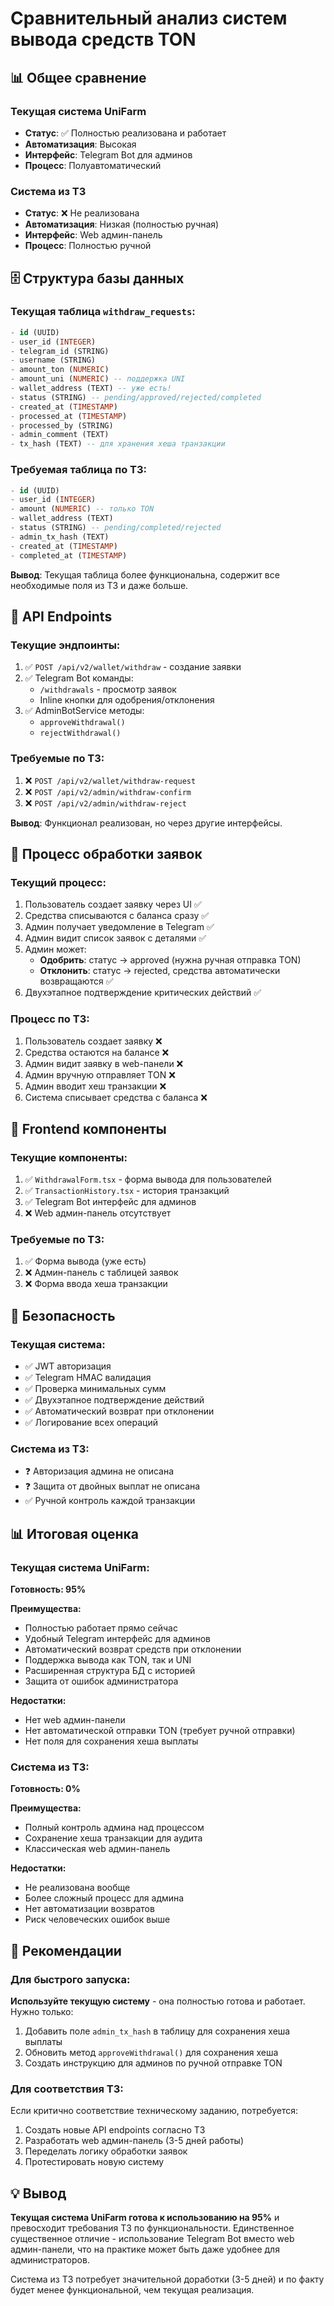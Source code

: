 # Сравнительный анализ систем вывода средств TON

## 📊 Общее сравнение

### Текущая система UniFarm
- **Статус**: ✅ Полностью реализована и работает
- **Автоматизация**: Высокая
- **Интерфейс**: Telegram Bot для админов
- **Процесс**: Полуавтоматический

### Система из ТЗ
- **Статус**: ❌ Не реализована
- **Автоматизация**: Низкая (полностью ручная)
- **Интерфейс**: Web админ-панель
- **Процесс**: Полностью ручной

## 🗄️ Структура базы данных

### Текущая таблица `withdraw_requests`:
```sql
- id (UUID)
- user_id (INTEGER)
- telegram_id (STRING)
- username (STRING)
- amount_ton (NUMERIC)
- amount_uni (NUMERIC) -- поддержка UNI
- wallet_address (TEXT) -- уже есть!
- status (STRING) -- pending/approved/rejected/completed
- created_at (TIMESTAMP)
- processed_at (TIMESTAMP)
- processed_by (STRING)
- admin_comment (TEXT)
- tx_hash (TEXT) -- для хранения хеша транзакции
```

### Требуемая таблица по ТЗ:
```sql
- id (UUID)
- user_id (INTEGER)
- amount (NUMERIC) -- только TON
- wallet_address (TEXT)
- status (STRING) -- pending/completed/rejected
- admin_tx_hash (TEXT)
- created_at (TIMESTAMP)
- completed_at (TIMESTAMP)
```

**Вывод**: Текущая таблица более функциональна, содержит все необходимые поля из ТЗ и даже больше.

## 🔌 API Endpoints

### Текущие эндпоинты:
1. ✅ `POST /api/v2/wallet/withdraw` - создание заявки
2. ✅ Telegram Bot команды:
   - `/withdrawals` - просмотр заявок
   - Inline кнопки для одобрения/отклонения
3. ✅ AdminBotService методы:
   - `approveWithdrawal()`
   - `rejectWithdrawal()`

### Требуемые по ТЗ:
1. ❌ `POST /api/v2/wallet/withdraw-request`
2. ❌ `POST /api/v2/admin/withdraw-confirm`
3. ❌ `POST /api/v2/admin/withdraw-reject`

**Вывод**: Функционал реализован, но через другие интерфейсы.

## 💼 Процесс обработки заявок

### Текущий процесс:
1. Пользователь создает заявку через UI ✅
2. Средства списываются с баланса сразу ✅
3. Админ получает уведомление в Telegram ✅
4. Админ видит список заявок с деталями ✅
5. Админ может:
   - **Одобрить**: статус → approved (нужна ручная отправка TON)
   - **Отклонить**: статус → rejected, средства автоматически возвращаются ✅
6. Двухэтапное подтверждение критических действий ✅

### Процесс по ТЗ:
1. Пользователь создает заявку ❌
2. Средства остаются на балансе ❌
3. Админ видит заявку в web-панели ❌
4. Админ вручную отправляет TON ❌
5. Админ вводит хеш транзакции ❌
6. Система списывает средства с баланса ❌

## 🎨 Frontend компоненты

### Текущие компоненты:
1. ✅ `WithdrawalForm.tsx` - форма вывода для пользователей
2. ✅ `TransactionHistory.tsx` - история транзакций
3. ✅ Telegram Bot интерфейс для админов
4. ❌ Web админ-панель отсутствует

### Требуемые по ТЗ:
1. ✅ Форма вывода (уже есть)
2. ❌ Админ-панель с таблицей заявок
3. ❌ Форма ввода хеша транзакции

## 🔐 Безопасность

### Текущая система:
- ✅ JWT авторизация
- ✅ Telegram HMAC валидация
- ✅ Проверка минимальных сумм
- ✅ Двухэтапное подтверждение действий
- ✅ Автоматический возврат при отклонении
- ✅ Логирование всех операций

### Система из ТЗ:
- ❓ Авторизация админа не описана
- ❓ Защита от двойных выплат не описана
- ✅ Ручной контроль каждой транзакции

## 📊 Итоговая оценка

### Текущая система UniFarm:
**Готовность: 95%**

**Преимущества:**
- Полностью работает прямо сейчас
- Удобный Telegram интерфейс для админов
- Автоматический возврат средств при отклонении
- Поддержка вывода как TON, так и UNI
- Расширенная структура БД с историей
- Защита от ошибок администратора

**Недостатки:**
- Нет web админ-панели
- Нет автоматической отправки TON (требует ручной отправки)
- Нет поля для сохранения хеша выплаты

### Система из ТЗ:
**Готовность: 0%**

**Преимущества:**
- Полный контроль админа над процессом
- Сохранение хеша транзакции для аудита
- Классическая web админ-панель

**Недостатки:**
- Не реализована вообще
- Более сложный процесс для админа
- Нет автоматизации возвратов
- Риск человеческих ошибок выше

## 🎯 Рекомендации

### Для быстрого запуска:
**Используйте текущую систему** - она полностью готова и работает. Нужно только:
1. Добавить поле `admin_tx_hash` в таблицу для сохранения хеша выплаты
2. Обновить метод `approveWithdrawal()` для сохранения хеша
3. Создать инструкцию для админов по ручной отправке TON

### Для соответствия ТЗ:
Если критично соответствие техническому заданию, потребуется:
1. Создать новые API endpoints согласно ТЗ
2. Разработать web админ-панель (3-5 дней работы)
3. Переделать логику обработки заявок
4. Протестировать новую систему

## 💡 Вывод

**Текущая система UniFarm готова к использованию на 95%** и превосходит требования ТЗ по функциональности. Единственное существенное отличие - использование Telegram Bot вместо web админ-панели, что на практике может быть даже удобнее для администраторов.

Система из ТЗ потребует значительной доработки (3-5 дней) и по факту будет менее функциональной, чем текущая реализация.